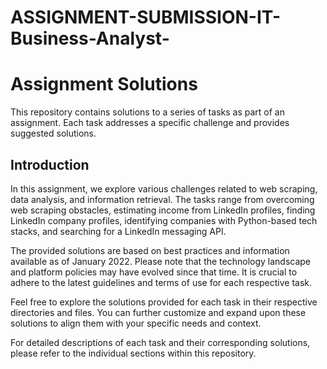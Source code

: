 # ASSIGNMENT-SUBMISSION-IT-Business-Analyst-

# Assignment Solutions

This repository contains solutions to a series of tasks as part of an assignment. Each task addresses a specific challenge and provides suggested solutions.

## Introduction

In this assignment, we explore various challenges related to web scraping, data analysis, and information retrieval. The tasks range from overcoming web scraping obstacles, estimating income from LinkedIn profiles, finding LinkedIn company profiles, identifying companies with Python-based tech stacks, and searching for a LinkedIn messaging API.

The provided solutions are based on best practices and information available as of January 2022. Please note that the technology landscape and platform policies may have evolved since that time. It is crucial to adhere to the latest guidelines and terms of use for each respective task.

Feel free to explore the solutions provided for each task in their respective directories and files. You can further customize and expand upon these solutions to align them with your specific needs and context.

For detailed descriptions of each task and their corresponding solutions, please refer to the individual sections within this repository.

